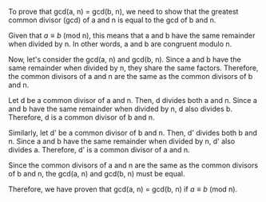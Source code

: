  To prove that gcd(a, n) = gcd(b, n), we need to show that the greatest common divisor (gcd) of a and n is equal to the gcd of b and n.

Given that $a \equiv b$ (mod n), this means that a and b have the same remainder when divided by n. In other words, a and b are congruent modulo n.

Now, let's consider the gcd(a, n) and gcd(b, n). Since a and b have the same remainder when divided by n, they share the same factors. Therefore, the common divisors of a and n are the same as the common divisors of b and n.

Let d be a common divisor of a and n. Then, d divides both a and n. Since a and b have the same remainder when divided by n, d also divides b. Therefore, d is a common divisor of b and n.

Similarly, let d' be a common divisor of b and n. Then, d' divides both b and n. Since a and b have the same remainder when divided by n, d' also divides a. Therefore, d' is a common divisor of a and n.

Since the common divisors of a and n are the same as the common divisors of b and n, the gcd(a, n) and gcd(b, n) must be equal.

Therefore, we have proven that gcd(a, n) = gcd(b, n) if $a \equiv b$ (mod n).
